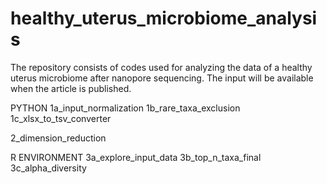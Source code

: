 # healthy_uterus_microbiome_analysis
The repository consists of codes used for analyzing the data of a healthy uterus microbiome after nanopore sequencing. The input will be available when the article is published.

PYTHON
1a_input_normalization
1b_rare_taxa_exclusion
1c_xlsx_to_tsv_converter

2_dimension_reduction

R ENVIRONMENT
3a_explore_input_data
3b_top_n_taxa_final
3c_alpha_diversity
